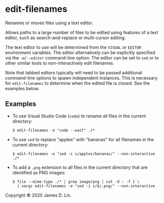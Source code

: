 # edit-filenames

Renames or moves files using a text editor.

Allows paths to a large number of files to be edited using features of a text
editor, such as search-and-replace or multi-cursor editing.

The text editor to use will be determined from the `VISUAL` or `EDITOR`
environment variables.  The editor alternatively can be explicitly specified via
the `-e`/`--editor` command-line option.  The editor can be set to `sed` or to
other similar tools to non-interactively edit filenames.

Note that tabbed editors typically will need to be passed additional
command-line options to spawn independent instances.  This is necessary for
`edit-filenames` to determine when the edited file is closed.  See the examples
below.

## Examples

* To use Visual Studio Code (`code`) to rename all files in the current
  directory:

    ```shell
    $ edit-filenames -e "code --wait" ./*
    ```

* To use `sed` to replace "apples" with "bananas" for all filenames in the
  current directory:

    ```shell
    $ edit-filenames -e "sed -i s/apples/bananas/" --non-interactive ./*
    ```

* To add a `.png` extension to all files in the current directory that are
  identified as PNG images:

    ```shell
    $ file --mime-type ./* | grep image/png | cut -d : -f 1 \
      | xargs edit-filenames -e "sed -i s/$/.png/" --non-interactive
    ```

Copyright © 2020 James D. Lin.
